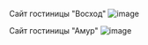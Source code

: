 Сайт гостиницы "Восход"
![image](https://github.com/DeltaIlya/sps/assets/104616503/4706c94e-b6bf-48ea-b8b8-f9a98d1b6c98)

Сайт гостиницы "Амур"
![image](https://github.com/DeltaIlya/sps/assets/104616503/f3e1db4a-3519-4090-a2aa-7e23c010ab56)
